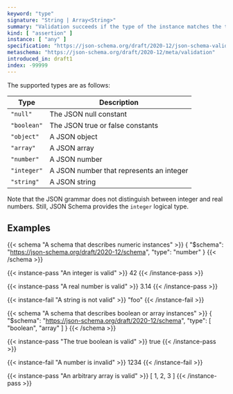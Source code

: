 ```yaml
---
keyword: "type"
signature: "String | Array<String>"
summary: "Validation succeeds if the type of the instance matches the type represented by the given type, or matches at least one of the given types."
kind: [ "assertion" ]
instance: [ "any" ]
specification: "https://json-schema.org/draft/2020-12/json-schema-validation.html#section-6.1.1"
metaschema: "https://json-schema.org/draft/2020-12/meta/validation"
introduced_in: draft1
index: -99999
---
```


The supported types are as follows:

| Type        | Description                              |
|-------------|------------------------------------------|
| `"null"`    | The JSON null constant                   |
| `"boolean"` | The JSON true or false constants         |
| `"object"`  | A JSON object                            |
| `"array"`   | A JSON array                             |
| `"number"`  | A JSON number                            |
| `"integer"` | A JSON number that represents an integer |
| `"string"`  | A JSON string                            |

Note that the JSON grammar does not distinguish between integer and real
numbers. Still, JSON Schema provides the `integer` logical type.

## Examples

{{< schema "A schema that describes numeric instances" >}}
{
  "$schema": "https://json-schema.org/draft/2020-12/schema",
  "type": "number"
}
{{< /schema >}}

{{< instance-pass "An integer is valid" >}}
42
{{< /instance-pass >}}

{{< instance-pass "A real number is valid" >}}
3.14
{{< /instance-pass >}}

{{< instance-fail "A string is not valid" >}}
"foo"
{{< /instance-fail >}}

{{< schema "A schema that describes boolean or array instances" >}}
{
  "$schema": "https://json-schema.org/draft/2020-12/schema",
  "type": [ "boolean", "array" ]
}
{{< /schema >}}

{{< instance-pass "The true boolean is valid" >}}
true
{{< /instance-pass >}}

{{< instance-fail "A number is invalid" >}}
1234
{{< /instance-fail >}}

{{< instance-pass "An arbitrary array is valid" >}}
[ 1, 2, 3 ]
{{< /instance-pass >}}
